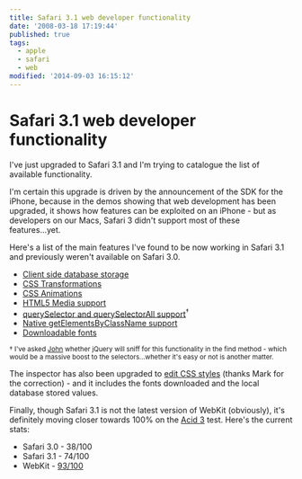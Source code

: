 ```yaml
---
title: Safari 3.1 web developer functionality
date: '2008-03-18 17:19:44'
published: true
tags:
  - apple
  - safari
  - web
modified: '2014-09-03 16:15:12'
---
```

# Safari 3.1 web developer functionality

I've just upgraded to Safari 3.1 and I'm trying to catalogue the list of available functionality.

I'm certain this upgrade is driven by the announcement of the SDK for the iPhone, because in the demos showing that web development has been upgraded, it shows how features can be exploited on an iPhone - but as developers on our Macs, Safari 3 didn't support most of these features...yet.


<!--more-->

Here's a list of the main features I've found to be now working in Safari 3.1 and previously weren't available on Safari 3.0.

* [Client side database storage](http://webkit.org/blog/126/webkit-does-html5-client-side-database-storage/)
* [CSS Transformations](http://webkit.org/blog/130/css-transforms/)
* [CSS Animations](http://webkit.org/blog/138/css-animation/)
* [HTML5 Media support](http://webkit.org/blog/140/html5-media-support/)
* [querySelector and querySelectorAll support](http://webkit.org/blog/156/queryselector-and-queryselectorall/)<sup>&dagger;</sup>
* [Native getElementsByClassName support](http://webkit.org/blog/153/webkit-gets-native-getelementsbyclassname/)
* [Downloadable fonts](http://webkit.org/blog/124/downloadable-fonts/)

<small>&dagger; I've asked [John](http://ejohn.org) whether jQuery will sniff for this functionality in the find method - which would be a massive boost to the selectors...whether it's easy or not is another matter.</small>

The inspector has also been upgraded to [edit CSS styles](http://webkit.org/blog/148/web-inspector-update/) (thanks Mark for the correction) - and it includes the fonts downloaded and the local database stored values.

Finally, though Safari 3.1 is not the latest version of WebKit (obviously), it's definitely moving closer towards 100% on the [Acid 3](http://acid3.acidtests.org/) test.  Here's the current stats:

* Safari 3.0 - 38/100
* Safari 3.1 - 74/100
* WebKit - [93/100](http://webkit.org/blog/161/webkit-hits-93100-in-acid3/)
